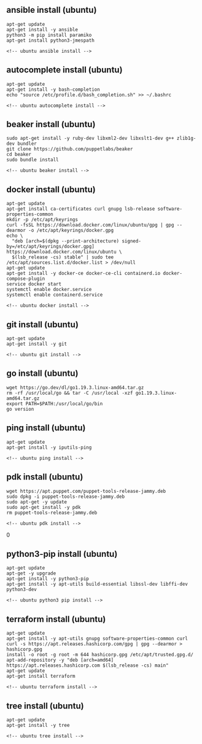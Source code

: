 ## ansible install (ubuntu)
```no-highlight
apt-get update
apt-get install -y ansible
python3 -m pip install paramiko
apt-get install python3-jmespath

<!-- ubuntu ansible install -->
```

## autocomplete install (ubuntu)
```no-highlight
apt-get update
apt-get install -y bash-completion
echo "source /etc/profile.d/bash_completion.sh" >> ~/.bashrc

<!-- ubuntu autocomplete install -->
```

## beaker install (ubuntu)
```no-highlight
sudo apt-get install -y ruby-dev libxml2-dev libxslt1-dev g++ zlib1g-dev bundler
git clone https://github.com/puppetlabs/beaker
cd beaker
sudo bundle install

<!-- ubuntu beaker install -->
```

## docker install (ubuntu)
```no-highlight
apt-get update
apt-get install ca-certificates curl gnupg lsb-release software-properties-common
mkdir -p /etc/apt/keyrings
curl -fsSL https://download.docker.com/linux/ubuntu/gpg | gpg --dearmor -o /etc/apt/keyrings/docker.gpg
echo \
  "deb [arch=$(dpkg --print-architecture) signed-by=/etc/apt/keyrings/docker.gpg] https://download.docker.com/linux/ubuntu \
  $(lsb_release -cs) stable" | sudo tee /etc/apt/sources.list.d/docker.list > /dev/null
apt-get update
apt-get install -y docker-ce docker-ce-cli containerd.io docker-compose-plugin
service docker start
systemctl enable docker.service
systemctl enable containerd.service

<!-- ubuntu docker install -->
```

## git install (ubuntu)
```no-highlight
apt-get update
apt-get install -y git

<!-- ubuntu git install -->
```

## go install (ubuntu)
```no-highlight
wget https://go.dev/dl/go1.19.3.linux-amd64.tar.gz
rm -rf /usr/local/go && tar -C /usr/local -xzf go1.19.3.linux-amd64.tar.gz
export PATH=$PATH:/usr/local/go/bin
go version
```

## ping install (ubuntu)
```no-highlight
apt-get update
apt-get install -y iputils-ping

<!-- ubuntu ping install -->
```

## pdk install (ubuntu)
```no-highlight
wget https://apt.puppet.com/puppet-tools-release-jammy.deb
sudo dpkg -i puppet-tools-release-jammy.deb
sudo apt-get -y update
sudo apt-get install -y pdk
rm puppet-tools-release-jammy.deb

<!-- ubuntu pdk install -->
```
0
## python3-pip install (ubuntu)
```no-highlight
apt-get update
apt-get -y upgrade
apt-get install -y python3-pip
apt-get install -y apt-utils build-essential libssl-dev libffi-dev python3-dev

<!-- ubuntu python3 pip install -->
```

## terraform install (ubuntu)
```no-highlight
apt-get update
apt-get install -y apt-utils gnupg software-properties-common curl
curl -s https://apt.releases.hashicorp.com/gpg | gpg --dearmor > hashicorp.gpg
install -o root -g root -m 644 hashicorp.gpg /etc/apt/trusted.gpg.d/
apt-add-repository -y "deb [arch=amd64] https://apt.releases.hashicorp.com $(lsb_release -cs) main"
apt-get update
apt-get install terraform

<!-- ubuntu terraform install -->
```

## tree install (ubuntu)
```no-highlight
apt-get update
apt-get install -y tree

<!-- ubuntu tree install -->
```
